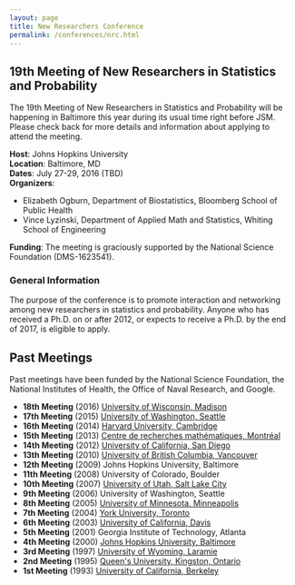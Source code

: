 ```yaml
---
layout: page
title: New Researchers Conference
permalink: /conferences/nrc.html
---
```


## 19th Meeting of New Researchers in Statistics and Probability

The 19th Meeting of New Researchers in Statistics and Probability will be happening in Baltimore this year during its usual time right before JSM.  Please check back for more details and information about applying to attend the meeting.

__Host__: Johns Hopkins University <br>
__Location__: Baltimore, MD <br>
__Dates__: July 27-29, 2016 (TBD) <br>
__Organizers__:  <br>

* Elizabeth Ogburn, Department of Biostatistics, Bloomberg School of Public Health
* Vince Lyzinski, Department of Applied Math and Statistics, Whiting School of Engineering

__Funding__: The meeting is graciously supported by the National Science Foundation (DMS-1623541). 

### General Information

The purpose of the conference is to promote interaction and networking among new researchers in statistics and probability. Anyone who has received a Ph.D. on or after 2012, or expects to receive a Ph.D. by the end of 2017, is eligible to apply.

## Past Meetings

Past meetings have been funded by the National Science Foundation, the National Institutes of Health, the Office of Naval Research, and Google.

* __18th Meeting__ (2016) [University of Wisconsin, Madison](http://www.stat.wisc.edu/imsnrc18/)
* __17th Meeting__ (2015) [University of Washington, Seattle](http://depts.washington.edu/imsnrc17/)
* __16th Meeting__ (2014) [Harvard University, Cambridge](http://www.stat.harvard.edu/NRC2014/about.html)
* __15th Meeting__ (2013) [Centre de recherches mathématiques, Montréal](http://www.math.mcgill.ca/nrc2013/index.html)
* __14th Meeting__ (2012) [University of California, San Diego](http://math.ucsd.edu/~nrc2012/index.html)
* __13th Meeting__ (2010) [University of British Columbia, Vancouver](http://www.stat.tamu.edu/~sinha/nrc2010-ims.html)
* __12th Meeting__ (2009) Johns Hopkins University, Baltimore
* __11th Meeting__ (2008) University of Colorado, Boulder
* __10th Meeting__ (2007) [University of Utah, Salt Lake City](http://people.bu.edu/gupta/NRC/)
* __9th Meeting__ (2006) University of Washington, Seattle
* __8th Meeting__ (2005) [University of Minnesota, Minneapolis](http://pages.pomona.edu/~jsh04747/NRC/NRC.htm)
* __7th Meeting__ (2004) [York University, Toronto](http://www.math.yorku.ca/StatsSection/NRC/)
* __6th Meeting__ (2003) [University of California, Davis](http://www-rohan.sdsu.edu/~ralevine/NRC/)
* __5th Meeting__ (2001) Georgia Institute of Technology, Atlanta
* __4th Meeting__ (2000) [Johns Hopkins University, Baltimore](http://www-rohan.sdsu.edu/~ralevine/NRC/99.html)
* __3rd Meeting__ (1997) [University of Wyoming, Laramie](http://www-rohan.sdsu.edu/~ralevine/NRC/97.html)
* __2nd Meeting__ (1995) [Queen's University, Kingston, Ontario](http://www-rohan.sdsu.edu/~ralevine/NRC/95.html)
* __1st Meeting__ (1993) [University of California, Berkeley](http://www-rohan.sdsu.edu/~ralevine/NRC/93.html)